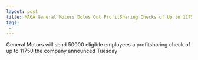 ```yaml
---
layout: post
title: MAGA General Motors Doles Out ProfitSharing Checks of Up to 11750
tags:
 -
---
```

General Motors will send 50000 eligible employees a profitsharing check of up to 11750 the company announced Tuesday
